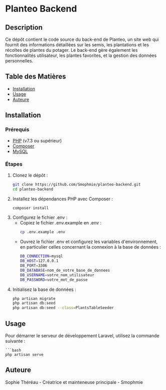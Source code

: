 # Planteo Backend

## Description

Ce dépôt contient le code source du back-end de Planteo, un site web qui fournit des informations détaillées sur les semis, les plantations et les récoltes de plantes du potager. Le back-end gère également les fonctionnalités utilisateur, les plantes favorites, et la gestion des données personnelles.

## Table des Matières

- [Installation](#installation)
- [Usage](#usage)
- [Auteure](#auteure)

## Installation

### Prérequis

- [PHP](https://www.php.net/) (v7.3 ou supérieur)
- [Composer](https://getcomposer.org/)
- [MySQL](https://www.mysql.com/)

### Étapes

1. Clonez le dépôt :
   ```bash
   git clone https://github.com/Smophmie/planteo-backend.git
   cd planteo-backend

2. Installez les dépendances PHP avec Composer :
    ```bash
    composer install

3. Configurez le fichier .env :
    - Copiez le fichier .env.example en .env :
        ```bash
        cp .env.example .env
    - Ouvrez le fichier .env et configurez les variables d'environnement, en particulier celles concernant la connexion à la base de données :
        ```bash
        DB_CONNECTION=mysql
        DB_HOST=127.0.0.1
        DB_PORT=3306
        DB_DATABASE=nom_de_votre_base_de_donnees
        DB_USERNAME=votre_nom_utilisateur
        DB_PASSWORD=votre_mot_de_passe

4. Initialisez la base de données :
    ```bash
    php artisan migrate
    php artisan db:seed
    php artisan db:seed --class=PlantsTableSeeder

## Usage

Pour démarrer le serveur de développement Laravel, utilisez la commande suivante :

    ```bash
    php artisan serve

## Auteure

Sophie Théréau - Créatrice et mainteneuse principale - Smophmie
